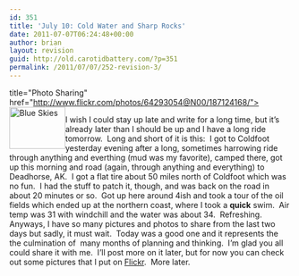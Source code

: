 ```yaml
---
id: 351
title: 'July 10: Cold Water and Sharp Rocks'
date: 2011-07-07T06:24:48+00:00
author: brian
layout: revision
guid: http://old.carotidbattery.com/?p=351
permalink: /2011/07/07/252-revision-3/
---
```

title="Photo Sharing" href="http://www.flickr.com/photos/64293054@N00/187124168/"><img style="float: left" alt="Blue Skies" src="http://static.flickr.com/59/187124168_a4d3fec907_t.jpg" width="100" height="75" /></a>

I wish I could stay up late and write for a long time, but it&#8217;s already later than I should be up and I have a long ride tomorrow.&#160; Long and short of it is this:&#160; I got to Coldfoot yesterday evening after a long, sometimes harrowing ride through anything and everthing (mud was my favorite), camped there, got up this morning and road (again, through anything and everything) to Deadhorse, AK.&#160; I got a flat tire about 50 miles north of Coldfoot which was no fun.&#160; I had the stuff to patch it, though, and was back on the road in about 20 minutes or so.&#160; Got up here around 4ish and took a tour of the oil fields which ended up at the northern coast, where I took a **quick** swim.&#160; Air temp was 31 with windchill and the water was about 34.&#160; Refreshing.&#160; Anyways, I have so many pictures and photos to share from the last two days but sadly, it must wait.&#160; Today was a good one and it represents the the culmination of&#160; many months of planning and thinking.&#160; I&#8217;m glad you all could share it with me.&#160; I&#8217;ll post more on it later, but for now you can check out some pictures that I put on [Flickr](http://www.flickr.com/photos/64293054@N00/).&#160; More later.</p>